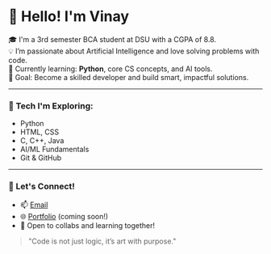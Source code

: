 # 👋 Hello! I'm Vinay

🎓 I'm a 3rd semester BCA student at DSU with a CGPA of 8.8.  
💡 I’m passionate about Artificial Intelligence and love solving problems with code.  
🐍 Currently learning: **Python**, core CS concepts, and AI tools.  
🌱 Goal: Become a skilled developer and build smart, impactful solutions.

---

### 🧠 Tech I'm Exploring:
- Python
- HTML, CSS
- C, C++, Java
- AI/ML Fundamentals
- Git & GitHub

---

### 🚀 Let's Connect!
- 📫 [Email](mailto:youremail@example.com)
- 🌐 [Portfolio](https://yourwebsite.com) (coming soon!)
- 🤝 Open to collabs and learning together!

> "Code is not just logic, it’s art with purpose."